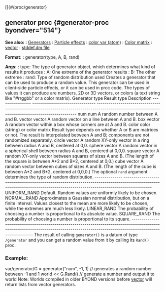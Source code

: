 []{#/proc/generator}
  ## generator proc {#generator-proc byondver="514"}
  **See also:**
  :   [Generators](ref/%7Bnotes%7D/generators)
  :   [Particle effects](ref/%7Bnotes%7D/particles)
  :   [color var (atom)](ref/atom/var/color)
  :   [Color matrix](ref/%7Bnotes%7D/color-matrix)
  :   [vector](ref/vector)
  :   [stddef.dm file](ref/%7B%7Bappendix%7D%7D/stddef%2edm)
  <!-- -->
  **Format:**
  :   generator(type, A, B, rand)
  <!-- -->
  **Args:**
  :   type: The type of generator object, which determines what kind of
      results it produces
  :   A: One extreme of the generator results
  :   B: The other extreme
  :   rand: Type of random distribution used
  Creates a generator that can be used to produce a random value. This
  generator can be used in client-side particle effects, or it can be used
  in proc code. The types of values it can produce are numbers, 2D or 3D
  vectors, or colors (a text string like \"#rrggbb\" or a color matrix).
    Generator type   Result type                      Description
    ---------------- -------------------------------- --------------------------------------------------------------------------------------------------------------------------------------------------
    num              num                              A random number between A and B.
    vector           vector                           A random vector on a line between A and B.
    box              vector                           A random vector within a box whose corners are at A and B.
    color            color (string) or color matrix   Result type depends on whether A or B are matrices or not. The result is interpolated between A and B; components are not randomized separately.
    circle           vector                           A random XY-only vector in a ring between radius A and B, centered at 0,0.
    sphere           vector                           A random vector in a spherical shell between radius A and B, centered at 0,0,0.
    square           vector                           A random XY-only vector between squares of sizes A and B. (The length of the square is between A\*2 and B\*2, centered at 0,0.)
    cube             vector                           A random vector between cubes of sizes A and B. (The length of the cube is between A\*2 and B\*2, centered at 0,0,0.)
  The optional `rand` argument determines the type of random distribution.
    -------------- --------------------------------------------------------------------------------------------------------------------------------------------------------------------------
    UNIFORM_RAND   Default. Random values are uniformly likely to be chosen.
    NORMAL_RAND    Approximates a Gaussian normal distribution, but on a finite interval. Values closest to the mean are more likely to be chosen, while the extremes are much less likely.
    LINEAR_RAND    The probability of choosing a number is proportional to its absolute value.
    SQUARE_RAND    The probability of choosing a number is proportional to its square.
    -------------- --------------------------------------------------------------------------------------------------------------------------------------------------------------------------
  The result of calling `generator()` is a datum of type `/generator` and
  you can get a random value from it by calling its `Rand()` proc.
  ### Example:
  var/generator/G = generator(\"num\", -1, 1) // generates a random number
  between -1 and 1 world \<\< G.Rand() // generate a number and output it
  to world
  Note: Worlds compiled in older BYOND versions before [vector](ref/vector)
  will return lists from vector generators.